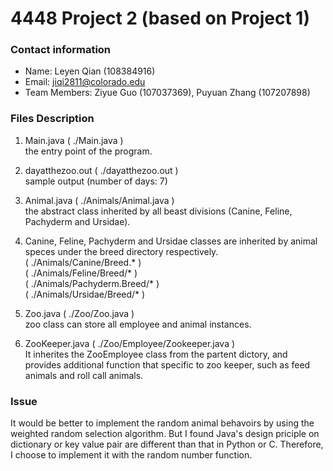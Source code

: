 # 4448 Project 2 (based on Project 1)
### Contact information
 - Name: Leyen Qian (108384916)</br>
 - Email: jiqi2811@colorado.edu</br>
 - Team Members: Ziyue Guo (107037369), Puyuan Zhang (107207898)

### Files Description
1. Main.java  ( ./Main.java )</br>
the entry point of the program.</br>

2. dayatthezoo.out ( ./dayatthezoo.out )</br>
sample output (number of days: 7)</br>

3. Animal.java ( ./Animals/Animal.java )</br>
the abstract class inherited by all beast divisions (Canine, Feline, Pachyderm and Ursidae).

4. Canine, Feline, Pachyderm and Ursidae classes are inherited by animal speces under the breed directory respectively.</br>
( ./Animals/Canine/Breed.* )</br>
( ./Animals/Feline/Breed/* )</br>
( ./Animals/Pachyderm.Breed/* )</br>
( ./Animals/Ursidae/Breed/* )

5. Zoo.java ( ./Zoo/Zoo.java )</br>
zoo class can store all employee and animal instances.

6. ZooKeeper.java ( ./Zoo/Employee/Zookeeper.java )</br>
It inherites the ZooEmployee class from the partent dictory, and provides additional function that specific to zoo keeper, such as feed animals and roll call animals.

### Issue
It would be better to implement the random animal behavoirs by using the weighted random selection algorithm. But I found Java's design priciple on dictionary or key value pair are different than that in Python or C. Therefore, I choose to implement it with the random number function.